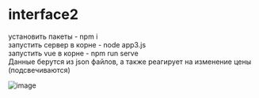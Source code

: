 # interface2
установить пакеты - npm i<br>
запустить сервер в корне - node app3.js<br>
запустить vue в корне - npm run serve<br>
Данные берутся из json файлов, а также реагирует на изменение цены (подсвечиваются)

![image](https://user-images.githubusercontent.com/60323672/150639157-8589a20b-7349-481b-9fd6-f76f53afef7d.png)
